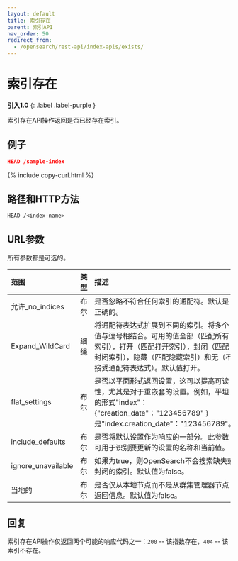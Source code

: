 ```yaml
---
layout: default
title: 索引存在
parent: 索引API
nav_order: 50
redirect_from:
  - /opensearch/rest-api/index-apis/exists/
---
```


# 索引存在
**引入1.0**
{: .label .label-purple }

索引存在API操作返回是否已经存在索引。

## 例子

```json
HEAD /sample-index
```
{% include copy-curl.html %}

## 路径和HTTP方法

```
HEAD /<index-name>
```

## URL参数

所有参数都是可选的。

范围| 类型| 描述
:--- | :--- | :---
允许_no_indices| 布尔| 是否忽略不符合任何索引的通配符。默认是正确的。
Expand_WildCard| 细绳| 将通配符表达式扩展到不同的索引。将多个值与逗号相结合。可用的值全部（匹配所有索引），打开（匹配打开索引），封闭（匹配封闭索引），隐藏（匹配隐藏索引）和无（不接受通配符表达式）。默认值打开。
flat_settings| 布尔| 是否以平面形式返回设置，这可以提高可读性，尤其是对于重嵌套的设置。例如，平坦的形式"index"：{"creation_date"："123456789" } 是"index.creation_date"："123456789"。
include_defaults| 布尔| 是否将默认设置作为响应的一部分。此参数可用于识别要更新的设置的名称和当前值。
ignore_unavailable| 布尔| 如果为true，则OpenSearch不会搜索缺失或封闭的索引。默认值为false。
当地的| 布尔| 是否仅从本地节点而不是从群集管理器节点返回信息。默认值为false。


## 回复

索引存在API操作仅返回两个可能的响应代码之一：`200` -- 该指数存在，`404` -- 该索引不存在。

